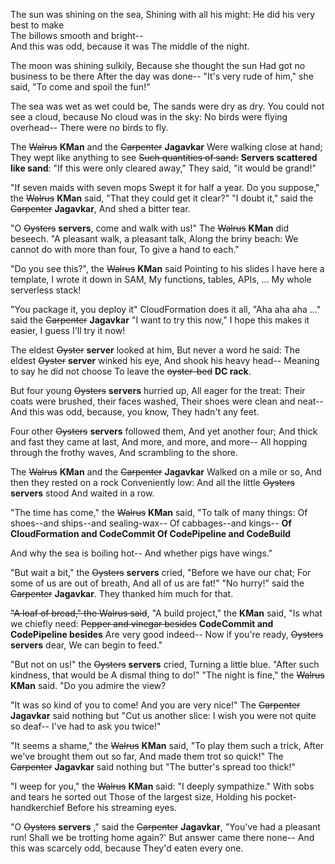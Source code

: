 The sun was shining on the sea, 
Shining with all his might: 
He did his very best to make  
The billows smooth and bright--  
And this was odd, because it was
The middle of the night.

The moon was shining sulkily,
Because she thought the sun
Had got no business to be there
After the day was done--
"It's very rude of him," she said,
"To come and spoil the fun!"

The sea was wet as wet could be,
The sands were dry as dry.
You could not see a cloud, because
No cloud was in the sky:
No birds were flying overhead--
There were no birds to fly.

The ~~Walrus~~ **KMan** and the ~~Carpenter~~ **Jagavkar**
Were walking close at hand;
They wept like anything to see
~~Such quantities of sand:~~
**Servers scattered like sand**:
"If this were only cleared away,"
They said, "it would be grand!"

"If seven maids with seven mops
Swept it for half a year.
Do you suppose," the ~~Walrus~~ **KMan** said,
"That they could get it clear?"
"I doubt it," said the ~~Carpenter~~ **Jagavkar**,
And shed a bitter tear.

"O ~~Oysters~~ **servers**, come and walk with us!"
The ~~Walrus~~ **KMan** did beseech.
"A pleasant walk, a pleasant talk,
Along the briny beach:
We cannot do with more than four,
To give a hand to each."

"Do you see this?", the ~~Walrus~~ **KMan** said
Pointing to his slides
I have here a template,
I wrote it down in SAM,
My functions, tables, APIs, ...
My whole serverless stack!

"You package it, you deploy it"
CloudFormation does it all,
"Aha aha aha ..." said the ~~Carpenter~~ **Jagavkar**
"I want to try this now,"
I hope this makes it easier,
I guess I'll try it now!
 
The eldest ~~Oyster~~ **server** looked at him,
But never a word he said:
The eldest ~~Oyster~~ **server** winked his eye,
And shook his heavy head--
Meaning to say he did not choose
To leave the ~~oyster-bed~~ **DC rack**.

But four young ~~Oysters~~ **servers** hurried up,
All eager for the treat:
Their coats were brushed, their faces washed,
Their shoes were clean and neat--
And this was odd, because, you know,
They hadn't any feet.

Four other ~~Oysters~~ **servers** followed them,
And yet another four;
And thick and fast they came at last,
And more, and more, and more--
All hopping through the frothy waves,
And scrambling to the shore.

The ~~Walrus~~ **KMan** and the ~~Carpenter~~ **Jagavkar**
Walked on a mile or so,
And then they rested on a rock
Conveniently low:
And all the little ~~Oysters~~ **servers** stood
And waited in a row.

"The time has come," the ~~Walrus~~ **KMan** said,
"To talk of many things:
Of shoes--and ships--and sealing-wax--
Of cabbages--and kings--
**Of CloudFormation and CodeCommit 
Of CodePipeline and CodeBuild**

And why the sea is boiling hot--
And whether pigs have wings."

"But wait a bit," the ~~Oysters~~ **servers** cried,
"Before we have our chat;
For some of us are out of breath,
And all of us are fat!"
"No hurry!" said the ~~Carpenter~~ **Jagavkar**.
They thanked him much for that.

~~"A loaf of bread," the Walrus said~~,
"A build project," the **KMan** said,
"Is what we chiefly need:
~~Pepper and vinegar besides~~
**CodeCommit and CodePipeline besides** 
Are very good indeed--
Now if you're ready, ~~Oysters~~ **servers** dear,
We can begin to feed."

"But not on us!" the ~~Oysters~~ **servers** cried,
Turning a little blue.
"After such kindness, that would be
A dismal thing to do!"
"The night is fine," the ~~Walrus~~ **KMan** said.
"Do you admire the view?

"It was so kind of you to come!
And you are very nice!"
The ~~Carpenter~~ **Jagavkar** said nothing but
"Cut us another slice:
I wish you were not quite so deaf--
I've had to ask you twice!"

"It seems a shame," the ~~Walrus~~ **KMan** said,
"To play them such a trick,
After we've brought them out so far,
And made them trot so quick!"
The ~~Carpenter~~ **Jagavkar** said nothing but
"The butter's spread too thick!"

"I weep for you," the ~~Walrus~~ **KMan** said:
"I deeply sympathize."
With sobs and tears he sorted out
Those of the largest size,
Holding his pocket-handkerchief
Before his streaming eyes.

"O ~~Oysters~~ **servers** ," said the ~~Carpenter~~ **Jagavkar**,
"You've had a pleasant run!
Shall we be trotting home again?'
But answer came there none--
And this was scarcely odd, because
They'd eaten every one.
